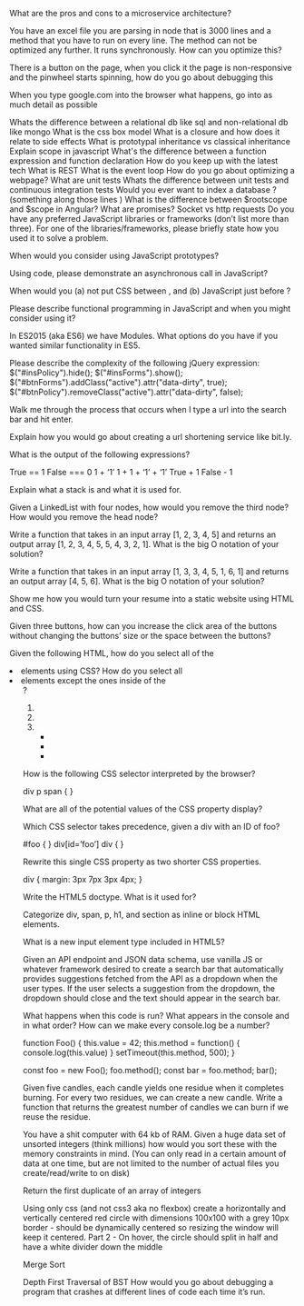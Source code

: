 What are the pros and cons to a microservice architecture?

You have an excel file you are parsing in node that is 3000 lines and a method that you have to run on every line. The method can not be optimized any further. It runs synchronously. How can you optimize this?

There is a button on the page, when you click it the page is non-responsive and the pinwheel starts spinning, how do you go about debugging this

When you type google.com into the browser what happens, go into as much detail as possible

Whats the difference between a relational db like sql and non-relational db like mongo
What is the css box model
What is a closure and how does it relate to side effects
What is prototypal inheritance vs classical inheritance
Explain scope in javascript
What's the difference between a function expression and function declaration
How do you keep up with the latest tech
What is REST
What is the event loop
How do you go about optimizing a webpage?
What are unit tests
Whats the difference between unit tests and continuous integration tests
Would you ever want to index a database ? (something along those lines )
What is the difference between $rootscope and $scope in Angular?
What are promises?
Socket vs http requests
Do you have any preferred JavaScript libraries or frameworks (don’t list more than three). For one of the libraries/frameworks, please briefly state how you used it to solve a problem.


When would you consider using JavaScript prototypes?


Using code, please demonstrate an asynchronous call in JavaScript?


When would you (a) not put CSS <link> between <head></head>,  and (b) JavaScript <script></script> just before </body>?


Please describe functional programming in JavaScript and when you might consider using it?


In ES2015 (aka ES6) we have Modules. What options do you have if you wanted similar functionality in ES5.


Please describe the complexity of the following jQuery expression:
$("#insPolicy").hide();
$("#insForms").show();
$("#btnForms").addClass("active").attr("data-dirty", true);
$("#btnPolicy").removeClass("active").attr("data-dirty", false);





Walk me through the process that occurs when I type a url into the search bar and hit enter.

Explain how you would go about creating a url shortening service like bit.ly.

What is the output of the following expressions?

True == 1
False === 0
1 + ‘1’
1 + 1 + ‘1’ + ‘1’
True + 1
False - 1

Explain what a stack is and what it is used for.

Given a LinkedList with four nodes, how would you remove the third node? How would you remove the head node?

Write a function that takes in an input array [1, 2, 3, 4, 5] and returns an output array [1, 2, 3, 4, 5, 5, 4, 3, 2, 1]. What is the big O notation of your solution?

Write a function that takes in an input array [1, 3, 3, 4, 5, 1, 6, 1] and returns an output array [4, 5, 6]. What is the big O notation of your solution?

Show me how you would turn your resume into a static website using HTML and CSS.

Given three buttons, how can you increase the click area of the buttons without changing the buttons’ size or the space between the buttons?

Given the following HTML, how do you select all of the <li> elements using CSS? How do you select all <li> elements except the ones inside of the <ul>?

<div>
  <ol>
    <li></li>
    <li></li>
    <li>
     <ul>
        <li></li>
        <li></li>
        <li></li>
     </ul>
   </li>
  <ol>
</div>

How is the following CSS selector interpreted by the browser?

div p span {  }

What are all of the potential values of the CSS property display?

Which CSS selector takes precedence, given a div with an ID of foo?

#foo { }
div[id=’foo’] div { }

Rewrite this single CSS property as two shorter CSS properties.

div {
  margin: 3px 7px 3px 4px;
}

Write the HTML5 doctype. What is it used for?

Categorize div, span, p, h1, and section as inline or block HTML elements.

What is a new input element type included in HTML5?

Given an API endpoint and JSON data schema, use vanilla JS or whatever framework desired to create a search bar that automatically provides suggestions fetched from the API as a dropdown when the user types. If the user selects a suggestion from the dropdown, the dropdown should close and the text should appear in the search bar.

What happens when this code is run? What appears in the console and in what order? How can we make every console.log be a number?

function Foo() {
  this.value = 42;
  this.method = function() {
    console.log(this.value)
  }
  setTimeout(this.method, 500);
}

const foo = new Foo();
foo.method();
const bar = foo.method;
bar();


Given five candles, each candle yields one residue when it completes burning. For every two residues, we can create a new candle. Write a function that returns the greatest number of candles we can burn if we reuse the residue.


You have a shit computer with 64 kb of RAM. Given a huge data set of unsorted integers (think millions) how would you sort these with the memory constraints in mind. (You can only read in a certain amount of data at one time, but are not limited to the number of actual files you create/read/write to on disk)

Return the first duplicate of an array of integers

Using only css (and not css3 aka no flexbox) create a horizontally and vertically centered red circle with dimensions 100x100 with a grey 10px border - should be dynamically centered so resizing the window will keep it centered. Part 2 - On hover, the circle should split in half and have a white divider down the middle






Merge Sort

Depth First Traversal of BST
How would you go about debugging a program that crashes at different lines of code each time it’s run.

